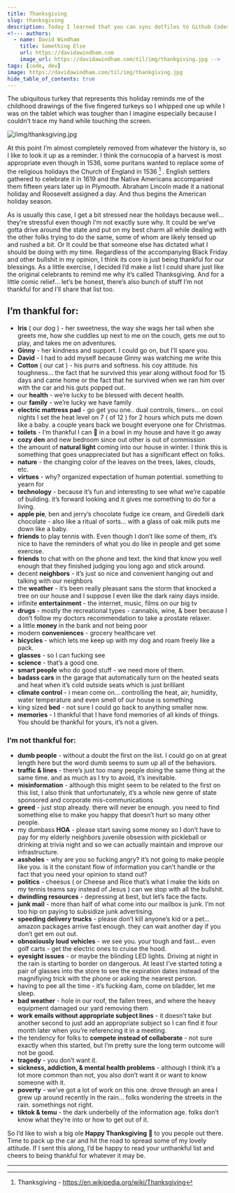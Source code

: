 ```yaml
---
title: Thanksgiving
slug: thanksgiving
description: Today I learned that you can sync dotfiles to Github Codespaces.
<!--- authors:
  - name: David Windham
    title: Something Else
    url: https://davidawindham.com
    image_url: https://davidawindham.com/til/img/thankgiving.jpg -->
tags: [code, dev]
image: https://davidawindham.com/til/img/thankgiving.jpg
hide_table_of_contents: true
---
```


The ubiquitous turkey that represents this holiday reminds me of the childhood drawings of the five fingered turkeys so I whipped one up while I was on the tablet which was tougher than I imagine especially because I couldn’t trace my hand while touching the screen. 

<!--truncate-->

![/img/thanksgiving.jpg](/img/thanksgiving.jpg)

At this point I’m almost completely removed from whatever the history is, so I like to look it up as a reminder. I think the cornucopia of a harvest is most appropriate even though in 1536, some puritans wanted to replace some of the religious holidays the Church of England in 1536 [^1] . English settlers gathered to celebrate it in 1619 and the Native Americans accompanied them fifteen years later up in Plymouth. Abraham Lincoln made it a national holiday and Roosevelt assigned a day. And thus begins the American holiday season. 

As is usually this case, I get a bit stressed near the holidays because well… they’re stressful even though I‘m not exactly sure why. It could be we’ve gotta drive around the state and put on my best charm all while dealing with the other folks trying to do the same, some of whom are likely tensed up and rushed a bit.  Or It could be that someone else has dictated what I should be doing with my time. Regardless of the accompanying Black Friday and other bullshit in my opinion, I think its core is just being thankful for our blessings. As a little exercise, I decided I’d make a list I could share just like the original celebrants to remind me why it’s called Thanksgiving. And for a little comic relief… let’s be honest,  there’s also bunch of stuff I’m not thankful for and I’ll share that list too. 

## I’m thankful for:

- **Iris** ( our dog ) - her sweetness, the way she wags her tail when she greets me, how she cuddles up next to me on the couch, gets me out to play, and takes me on adventures.
- **Ginny** - her kindness and support. I could go on, but I’ll spare you. 
- **David** - I had to add myself because Ginny was watching me write this
- **Cotton** ( our cat ) - his purrs and softness. his coy attitude. his toughness… the fact that he survived this year along without food for 15 days and came home or the fact that he survived when we ran him over with the car and his guts popped out. 
- our **health** - we’re lucky to be blessed with decent health. 
- our **family** - we’re lucky we have family
- **electric mattress pad** - go get you one.. dual controls, timers… on cool nights I set the heat level on 7 ( of 12 ) for 2 hours which puts me down like a baby. a couple years back we bought everyone one for Christmas. 
- **toilets** - I’m thankful I can 💩 in a bowl in my house and have it go away
- **cozy den** and new bedroom since out other is out of commission
- the amount of **natural light** coming into our house in winter. I think this is something that goes unappreciated but has a significant effect on folks. 
- **nature** - the changing color of the leaves on the trees, lakes, clouds, etc. 
- **virtues** - why? organized expectation of human potential. something to yearn for
- **technology** - because it’s fun and interesting to see what we’re capable of building. it’s forward looking and it gives me something to do for a living.  
- **apple pie**, ben and jerry’s chocolate fudge ice cream, and Giredelli dark chocolate - also like a ritual of sorts… with a glass of oak milk puts me down like a baby. 
- **friends** to play tennis with. Even though I don’t like some of them, it’s nice to have the reminders of what you do like in people and get some exercise. 
- **friends** to chat with on the phone and text. the kind that know you well enough that they finished judging you long ago and stick around. 
- decent **neighbors** - it’s just so nice and convenient hanging out and talking with our neighbors
- the **weather** - it’s been really pleasant sans the storm that knocked a tree on our house and I suppose I even like the dark rainy days inside. 
- infinite **entertainment** - the internet, music, films on our big tv
- **drugs** - mostly the recreational types - cannabis, wine, & beer because I don’t follow my doctors recommendation to take a prostate relaxer. 
- a little **money** in the bank and not being poor
- modern **conveniences** - grocery healthcare vet 
- **bicycles** - which lets me keep up with my dog and roam freely like a pack. 
- **glasses** - so I can fucking see
- **science** - that’s a good one.
- **smart people** who do good stuff - we need more of them.
- **badass cars** in the garage that automatically turn on the heated seats and heat when it’s cold outside seats which is just brilliant
- **climate control** - i mean come on… controlling the heat, air, humidity, water temperature and even smell of our house is something
- king sized **bed** - not sure I could go back to anything smaller now. 
- **memories** - I thankful that I have fond memories of all kinds of things. You should be thankful for yours, it’s not a given. 

### I’m not thankful for:

- **dumb people** - without a doubt the first on the list. I could go on at great length here but the word dumb seems to sum up all of the behaviors. 
- **traffic & lines** - there’s just too many people doing the same thing at the same time. and as much as I try to avoid, it’s inevitable.  
- **misinformation** - although this might seem to be related to the first on this list, I also think that unfortunately,  it’s a whole new genre of state sponsored and corporate mis-communications
- **greed** - just stop already. there will never be enough. you need to find something else to make you happy that doesn’t hurt so many other people. 
- my dumbass **HOA** - please start saving some money so I don’t have to pay for my elderly neighbors juvenile obsession with pickleball or drinking at trivia night and so we can actually maintain and improve our infrastructure. 
- **assholes** - why are you so fucking angry? it’s not going to make people like you. is it the constant flow of information you can’t handle or the fact that you need your opinion to stand out?
- **politics** - cheesus ( or Cheese and Rice that’s what I make the kids on my tennis teams say instead of Jesus ) can we stop with all the bullshit. 
- **dwindling resources** - depressing at best, but let’s face the facts. 
- **junk mail** - more than half of what come into our mailbox is junk. I’m not too hip on  paying to subsidize junk advertising.
- **speeding delivery trucks** - please don’t kill anyone’s kid or a pet… amazon packages arrive fast enough. they can wait another day if you don’t get em out out. 
- **obnoxiously loud vehicles** - we see you. your tough and fast… even golf carts - get the electric ones to cruise the hood. 
- **eyesight issues** -  or maybe the blinding LED lights. Driving at night in the rain is starting to border on dangerous. At least I’ve started toting a pair of glasses into the store to see the expiration dates instead of the magnifiying trick with the phone or asking the nearest person. 
- having to pee all the time - it’s fucking 4am, come on bladder, let me sleep. 
- **bad weather** - hole in our roof, the fallen trees, and where the heavy equipment damaged our yard removing them
- **work emails without appropriate subject lines** - it doesn’t take but another second to just add an appropriate subject so I can find it four month later when you’re referencing it in a meeting. 
- the tendency for folks to **compete instead of collaborate** - not sure exactly when this started, but I’m pretty sure the long term outcome will not be good. 
- **tragedy** - you don’t want it. 
- **sickness, addiction, & mental health problems** - although I think it’s a lot more common than not, you also don’t want it or want to know someone with it. 
- **poverty** - we’ve got a lot of work on this one. drove through an area I grew up around recently in the rain… folks wondering the streets in the rain. somethings not right. 
- **tiktok & temu** - the dark underbelly of the information age. folks don’t know what they’re into or how to get out of it. 


So I’d like to wish a big ole **Happy Thanksgiving** 🦃 to you people out there. Time to pack up the car and hit the road to spread some of my lovely attitude.  If I sent this along, I’d be happy to  read your unthankful list and cheers to being thankful for whatever it may be. 


---

[^1]: Thanksgiving - https://en.wikipedia.org/wiki/Thanksgiving